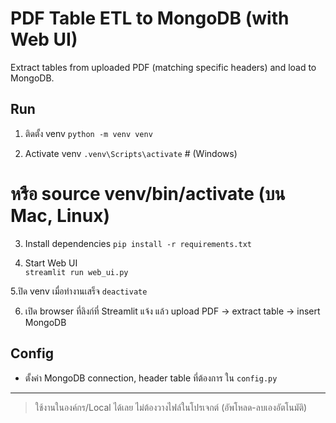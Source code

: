 # PDF Table ETL to MongoDB (with Web UI)

Extract tables from uploaded PDF (matching specific headers) and load to MongoDB.

## Run

1. ติดตั้ง venv
   `python -m venv venv`

2. Activate venv
   `.venv\Scripts\activate` # (Windows)

# หรือ source venv/bin/activate (บน Mac, Linux)

3. Install dependencies
   `pip install -r requirements.txt`

4. Start Web UI  
   `streamlit run web_ui.py`

5.ปิด venv เมื่อทำงานเสร็จ
`deactivate`

6. เปิด browser ที่ลิงก์ที่ Streamlit แจ้ง แล้ว upload PDF → extract table → insert MongoDB

## Config

- ตั้งค่า MongoDB connection, header table ที่ต้องการ ใน `config.py`

---

> ใช้งานในองค์กร/Local ได้เลย ไม่ต้องวางไฟล์ในโปรเจกต์ (อัพโหลด-ลบเองอัตโนมัติ)
